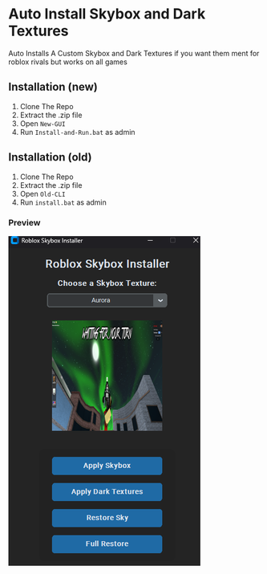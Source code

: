 # Auto Install Skybox and Dark Textures

Auto Installs A Custom Skybox and Dark Textures if you want them ment for roblox rivals but works on all games

## Installation (new)
1. Clone The Repo
2. Extract the .zip file
3. Open `New-GUI`
4. Run `Install-and-Run.bat` as admin 

## Installation (old)
1. Clone The Repo
2. Extract the .zip file
3. Open `Old-CLI`
4. Run `install.bat` as admin

### Preview
![alt](NewPreview.png)
